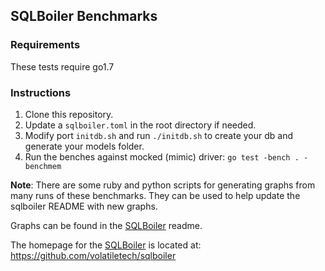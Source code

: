 ## SQLBoiler Benchmarks

### Requirements

These tests require go1.7

### Instructions

1. Clone this repository.
1. Update a `sqlboiler.toml` in the root directory if needed.
1. Modify port `initdb.sh` and run `./initdb.sh` to create your db and generate your models folder.
1. Run the benches against mocked (mimic) driver: `go test -bench . -benchmem`

**Note**: There are some ruby and python scripts for generating graphs from
many runs of these benchmarks. They can be used to help update the sqlboiler
README with new graphs.

Graphs can be found in the [SQLBoiler](https://github.com/volatiletech/sqlboiler) readme.

The homepage for the [SQLBoiler](https://github.com/volatiletech/sqlboiler) is located at: https://github.com/volatiletech/sqlboiler 
